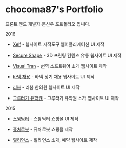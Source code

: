 # chocoma87's Portfolio

프론트 엔드 개발자 문신우 포트폴리오 입니다. 

2016
* [Xelf](http://regex.bastardsbook.com/)  - 웹사이트 저작도구 웹어플리케이션 UI 제작

* [Secure Shape](http://tumblr.eyeheartnewyork.com) - 3D 프린팅 컨텐츠 유통 웹사이트 UI 제작

* [Visual Tran](http://iheartnymuseums.com/) - 번역 소프트웨어 소개 웹사이트 제작

* [바텍 채용](http://iheartnymuseums.com/) - 바텍 정기 채용 웹사이트 UI 제작

* [리봄](http://iheartnymuseums.com/) - 리봄 한의원 웹사이트 UI 제작

* [그루터기 유학원](http://iheartnymuseums.com/) - 그루터기 유학원 소개 웹사이트 UI 제작

2015
* [스윔닥터](http://iheartnymuseums.com/) - 스윔닥터 쇼핑몰 UI 제작

* [퓨처로봇](http://iheartnymuseums.com/) - 퓨처로봇 쇼핑몰 제작

* [힐리언스](http://iheartnymuseums.com/) - 힐리언스 소개, 예약 웹사이트 제작
 

